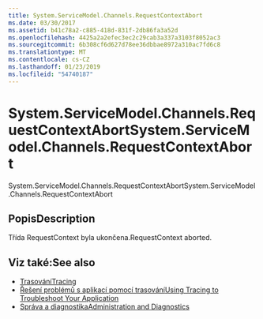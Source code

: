 ```yaml
---
title: System.ServiceModel.Channels.RequestContextAbort
ms.date: 03/30/2017
ms.assetid: b41c78a2-c885-418d-831f-2db86fa3a52d
ms.openlocfilehash: 4425a2a2efec3ec2c29cab3a337a3103f8052ac3
ms.sourcegitcommit: 6b308cf6d627d78ee36dbbae8972a310ac7fd6c8
ms.translationtype: MT
ms.contentlocale: cs-CZ
ms.lasthandoff: 01/23/2019
ms.locfileid: "54740187"
---
```

# <a name="systemservicemodelchannelsrequestcontextabort"></a><span data-ttu-id="32fb8-102">System.ServiceModel.Channels.RequestContextAbort</span><span class="sxs-lookup"><span data-stu-id="32fb8-102">System.ServiceModel.Channels.RequestContextAbort</span></span>
<span data-ttu-id="32fb8-103">System.ServiceModel.Channels.RequestContextAbort</span><span class="sxs-lookup"><span data-stu-id="32fb8-103">System.ServiceModel.Channels.RequestContextAbort</span></span>  
  
## <a name="description"></a><span data-ttu-id="32fb8-104">Popis</span><span class="sxs-lookup"><span data-stu-id="32fb8-104">Description</span></span>  
 <span data-ttu-id="32fb8-105">Třída RequestContext byla ukončena.</span><span class="sxs-lookup"><span data-stu-id="32fb8-105">RequestContext aborted.</span></span>  
  
## <a name="see-also"></a><span data-ttu-id="32fb8-106">Viz také:</span><span class="sxs-lookup"><span data-stu-id="32fb8-106">See also</span></span>
- [<span data-ttu-id="32fb8-107">Trasování</span><span class="sxs-lookup"><span data-stu-id="32fb8-107">Tracing</span></span>](../../../../../docs/framework/wcf/diagnostics/tracing/index.md)
- [<span data-ttu-id="32fb8-108">Řešení problémů s aplikací pomocí trasování</span><span class="sxs-lookup"><span data-stu-id="32fb8-108">Using Tracing to Troubleshoot Your Application</span></span>](../../../../../docs/framework/wcf/diagnostics/tracing/using-tracing-to-troubleshoot-your-application.md)
- [<span data-ttu-id="32fb8-109">Správa a diagnostika</span><span class="sxs-lookup"><span data-stu-id="32fb8-109">Administration and Diagnostics</span></span>](../../../../../docs/framework/wcf/diagnostics/index.md)
